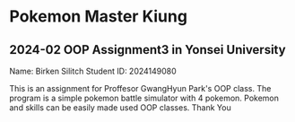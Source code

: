# Pokemon Master Kiung
## 2024-02 OOP Assignment3 in Yonsei University

Name: Birken Silitch 
Student ID: 2024149080

This is an assignment for Proffesor GwangHyun Park's OOP class.
The program is a simple pokemon battle simulator with 4 pokemon.
Pokemon and skills can be easily made used OOP classes.
Thank You